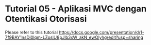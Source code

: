 # Tutorial 05 - Aplikasi MVC dengan Otentikasi Otorisasi

Please refer to this tutorial
https://docs.google.com/presentation/d/1-7f9BAY1nsDi0Iqm-LZosIU8pJlb3xW_akN_ewQIyhg/edit?usp=sharing
